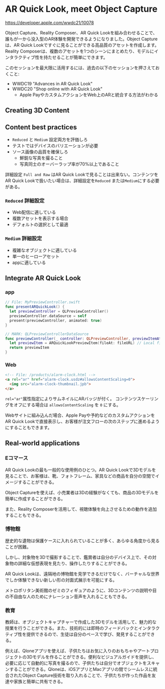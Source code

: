 # AR Quick Look, meet Object Capture

<https://developer.apple.com/wwdc21/10078>

Object Capture、Reality Composer、AR Quick Lookを組み合わせることで、誰もが一から没入型のAR体験を開発できるようになりました。Object Captureは、AR Quick Lookですぐに見ることができる高品質のアセットを作成します。Reality Composerは、複数のアセットを1つのシーンにまとめたり、モデルにインタラクティブ性を持たせることが簡単にできます。

このセッションを最大限に活用するには、過去の以下のセッションを押さえておくこと:

- WWDC19 "Advances in AR Quick Look"
- WWDC20 "Shop online with AR Quick Look"
    - Apple PayやカスタムアクションをWeb上のARと統合する方法がわかる

## Creating 3D Content

## Content best practices

- `Reduced` と `Medium` 設定両方を評価しろ
- テストではデバイスのバリエーションが必要
- ソース画像の品質を確保しろ
    - 鮮鋭な写真を撮ること
    - 写真同士のオーバーラップ率が70%以上であること

詳細設定 `Full and Raw` はAR Quick Lookで見ることは出来ない。コンテンツをAR Quick Lookで扱いたい場合は、詳細設定を`Reduced` または`Medium`にする必要がある。

### `Reduced` 詳細設定

- Web配信に適している
- 複数アセットを表示する場合
- デフォルトの選択として最適

### `Medium` 詳細設定

- 複雑なオブジェクトに適している
- 単一のヒーローアセット
- appに適している

## Integrate AR Quick Look

### app

```swift
// File: MyPreviewController.swift
func presentARQuickLook() {
  let previewController = QLPreviewController()
  previewController.dataSource = self
  present(previewController, animated: true)
}

// MARK: QLPreviewControllerDataSource
func previewController(_ controller: QLPreviewController, previewItemAt index: Int) -> QLPreviewItem {
  let previewItem = ARQuickLookPreviewItem(fileAt: fileURL) // Local file URL
  return previewItem
}
```

### Web

```html
<!-- File: /products/alarm-clock.html -->
<a rel="ar" href="alarm-clock.usdz#allowsContentScaling=0">
  <img src="alarm-clock-thumbnail.jpb">
</a>
```

`rel="ar"`属性指定によりサムネイルにARバッジが付く。
コンテンツスケーリングをオフにする場合は `allowsContentScaling` を `0` にする。

Webサイトに組み込んだ場合、Apple Payや予約などのカスタムアクションをAR Quick Lookで直接表示し、お客様が注文フローの次のステップに進めるようにすることもできます。

## Real-world applications

### Eコマース

AR Quick Lookの最も一般的な使用例のひとつ。AR Quick Lookで3Dモデルを見ることで、お客様は、靴、フォトフレーム、家具などの商品を自分の空間でイメージすることができる。

Object Captureを使えば、小売業者は3Dの経験がなくても、商品の3Dモデルを簡単に作成することができる。

また、Reality Composerを活用して、視聴体験を向上させるための動作を追加することもできる。

### 博物館

歴史的な遺物は保護ケースに入れられていることが多く、あらゆる角度から見ることが困難。

しかし、対象物を3Dで撮影することで、鑑賞者は自分のデバイス上で、その対象物の詳細な仮想表現を見たり、操作したりすることができる。

AR Quick Lookは、遠隔地の博物館を見学できるだけでなく、バーチャルな世界でしか体験できない新しい形の対面式展示を可能にする。

メトロポリタン美術館のゼミのフィギュアのように、3Dコンテンツの説明や目の不自由な人のためにナレーション音声を入れることもできる。

### 教育

教師は、オブジェクトキャプチャーで作成した3Dモデルを活用して、魅力的な授業を行うことができる。また、技術的には即時のフィードバックとインタラクティブ性を提供できるので、生徒は自分のペースで学び、発見することができる。

例えば、Qloneアプリを使えば、子供たちはお気に入りのおもちゃやアートプロジェクトの3Dモデルを作ることができる。便利なビジュアルガイドを提供し、必要に応じて自動的に写真を撮るので、子供たちは自分でオブジェクトをスキャンすることができる。Qloneは、iOSアプリとMacアプリの間でシームレスに統合されたObject Capture技術を取り入れることで、子供たちが作った作品を友達や家族と簡単に共有できる。

